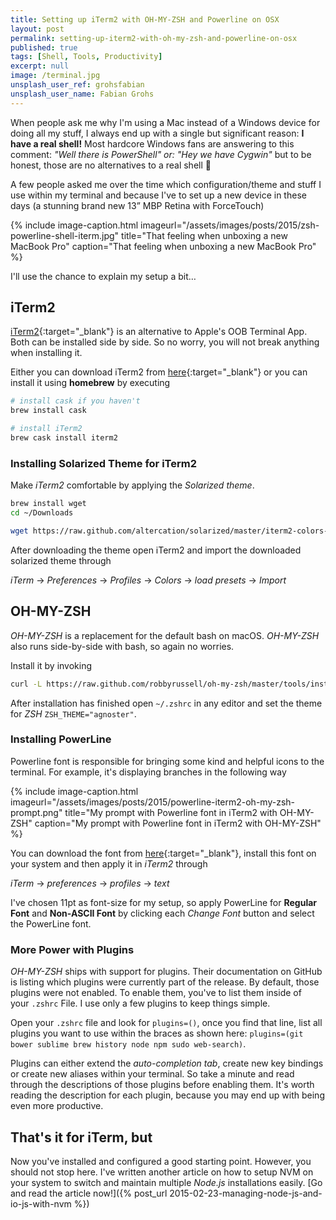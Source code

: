 ```yaml
---
title: Setting up iTerm2 with OH-MY-ZSH and Powerline on OSX
layout: post
permalink: setting-up-iterm2-with-oh-my-zsh-and-powerline-on-osx
published: true
tags: [Shell, Tools, Productivity]
excerpt: null
image: /terminal.jpg
unsplash_user_ref: grohsfabian
unsplash_user_name: Fabian Grohs
---
```


When people ask me why I'm using a Mac instead of a Windows device for doing all my stuff, I always end up with a single but significant reason: **I have a real shell!** Most hardcore Windows fans are answering to this comment: *"Well there is PowerShell" or: "Hey we have Cygwin"* but to be honest, those are no alternatives to a real shell 🙂

A few people asked me over the time which configuration/theme and stuff I use within my terminal and because I've to set up a new device in these days (a stunning brand new 13” MBP Retina with ForceTouch)

{% include image-caption.html imageurl="/assets/images/posts/2015/zsh-powerline-shell-iterm.jpg"
title="That feeling when unboxing a new MacBook Pro" caption="That feeling when unboxing a new MacBook Pro" %}

I'll use the chance to explain my setup a bit…

## iTerm2

[iTerm2](https://www.iterm2.com/index.html){:target="_blank"} is an alternative to Apple's OOB Terminal App. Both can be installed side by side. So no worry, you will not break anything when installing it.

Either you can download iTerm2 from [here](https://www.iterm2.com/downloads.html){:target="_blank"} or you can install it using **homebrew** by executing

```bash
# install cask if you haven't
brew install cask

# install iTerm2
brew cask install iterm2

```

### Installing Solarized Theme for iTerm2

Make *iTerm2* comfortable by applying the *Solarized theme*.

```bash
brew install wget
cd ~/Downloads

wget https://raw.github.com/altercation/solarized/master/iterm2-colors-solarized/Solarized%20Dark.itermcolors

```

After downloading the theme open iTerm2 and import the downloaded solarized theme through

*iTerm* -> *Preferences* -> *Profiles* -> *Colors* -> *load presets* -> *Import*

## OH-MY-ZSH

*OH-MY-ZSH* is a replacement for the default bash on macOS. *OH-MY-ZSH* also runs side-by-side with bash, so again no worries.

Install it by invoking

```bash
curl -L https://raw.github.com/robbyrussell/oh-my-zsh/master/tools/install.sh | sh

```

After installation has finished open `~/.zshrc` in any editor and set the theme for *ZSH* `ZSH_THEME="agnoster"`.

### Installing PowerLine

Powerline font is responsible for bringing some kind and helpful icons to the terminal. For example, it's displaying branches in the following way

{% include image-caption.html imageurl="/assets/images/posts/2015/powerline-iterm2-oh-my-zsh-prompt.png"
title="My prompt with Powerline font in iTerm2 with OH-MY-ZSH" caption="My prompt with Powerline font in iTerm2 with OH-MY-ZSH" %}

You can download the font from [here](https://github.com/Lokaltog/powerline-fonts/blob/master/Meslo/Meslo%20LG%20M%20DZ%20Regular%20for%20Powerline.otf){:target="_blank"}, install this font on your system and then apply it in *iTerm2* through

*iTerm* -> *preferences* -> *profiles* -> *text*

I've chosen 11pt as font-size for my setup, so apply PowerLine for **Regular Font** and **Non-ASCII Font** by clicking each *Change Font* button and select the PowerLine font.

### More Power with Plugins

*OH-MY-ZSH* ships with support for plugins. Their documentation on GitHub is listing which plugins were currently part of the release. By default, those plugins were not enabled. To enable them, you've to list them inside of your `.zshrc` File. I use only a few plugins to keep things simple.

Open your `.zshrc` file and look for `plugins=()`, once you find that line, list all plugins you want to use within the braces as shown here: `plugins=(git bower sublime brew history node npm sudo web-search)`.

Plugins can either extend the  *auto-completion tab*, create new key bindings or create new aliases within your terminal. So take a minute and read through the descriptions of those plugins before enabling them. It's worth reading the description for each plugin, because you may end up with being even more productive.

## That's it for iTerm, but

Now you've installed and configured a good starting point. However, you should not stop here. I've written another article on how to setup NVM on your system to switch and maintain multiple *Node.js* installations easily. [Go and read the article now!]({% post_url 2015-02-23-managing-node-js-and-io-js-with-nvm %})
